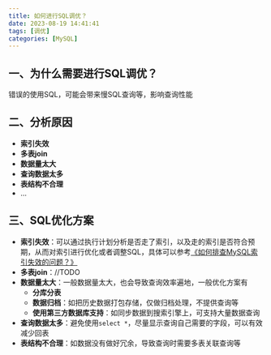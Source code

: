```yaml
---
title: 如何进行SQL调优？
date: 2023-08-19 14:41:41
tags: [调优]
categories: [MySQL]
---
```


## 一、为什么需要进行SQL调优？
错误的使用SQL，可能会带来慢SQL查询等，影响查询性能

## 二、分析原因
* **索引失效**
* **多表join**
* **数据量太大**
* **查询数据太多**
* **表结构不合理**
* ...

## 三、SQL优化方案
* **索引失效**：可以通过执行计划分析是否走了索引，以及走的索引是否符合预期，从而对索引进行优化或者调整SQL，具体可以参考[《如何排查MySQL索引失效的问题？》](https://garyleeeee.github.io/2023/08/15/mysql/ru-he-pai-cha-mysql-suo-yin-shi-xiao-de-wen-ti/)
* **多表join**：//TODO
* **数据量太大**：一般数据量太大，也会导致查询效率遍地，一般优化方案有
    * **分库分表**
    * **数据归档**：如把历史数据打包存储，仅做归档处理，不提供查询等
    * **使用第三方数据库支持**：如同步数据到搜索引擎上，可支持大量数据查询
* **查询数据太多**：避免使用`select *`，尽量显示查询自己需要的字段，可以有效减少回表
* **表结构不合理**：如数据没有做好冗余，导致查询时需要多表关联查询等